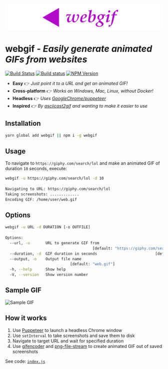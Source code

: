 <p align="center"><img src="logo.svg"></p>

# **webgif** - *Easily generate animated GIFs from websites*

[![Build Status](https://travis-ci.org/anishkny/webgif.svg?branch=master)](https://travis-ci.org/anishkny/webgif)
[![Build status](https://ci.appveyor.com/api/projects/status/ji5c66ex9ifog9hk/branch/master?svg=true)](https://ci.appveyor.com/project/anishkny/webgif/branch/master)
[![NPM Version](https://img.shields.io/npm/v/webgif.svg)](https://www.npmjs.com/package/webgif)

* **Easy**            :point_right:  *Just point it to a URL and get an animated GIF!*
* **Cross-platform**  :point_right:  *Works on Windows, Mac, Linux, without Docker!*
* **Headless**        :point_right:  *Uses [GoogleChrome/puppeteer](https://github.com/GoogleChrome/puppeteer)*
* **Inspired**        :point_right:  *By [asciicast2gif](https://github.com/asciinema/asciicast2gif) and wanting to make it easier to use*

## Installation
```bash
yarn global add webgif || npm i -g webgif
```

## Usage

To navigate to `https://giphy.com/search/lol` and make an animated GIF of duration `10` seconds, execute:

```bash
webgif -u https://giphy.com/search/lol -d 10

Navigating to URL: https://giphy.com/search/lol
Taking screenshots: .............
Encoding GIF: /home/user/web.gif
```

## Options

```bash
webgif -u URL -d DURATION [-o OUTFILE]

Options:
  --url, -u       URL to generate GIF from
                                       [default: "https://giphy.com/search/lol"]
  --duration, -d  GIF duration in seconds                          [default: 10]
  --output, -o    Output file name
                             [default: "web.gif"]
  -h, --help      Show help                                            [boolean]
  -V, --version   Show version number                                  [boolean]
```

## Sample GIF

![Sample GIF](https://storage.googleapis.com/webgif/web.gif)

## How it works

1. Use [Puppeteer](https://github.com/GoogleChrome/puppeteer) to launch a headless Chrome window
1. Use `setInterval` to take screenshots and save them to disk
1. Navigate to target URL and wait for specified duration
1. Use [gifencoder](https://github.com/eugeneware/gifencoder) and [png-file-stream](https://github.com/eugeneware/png-file-stream) to create animated GIF out of saved screenshots

See code: [`index.js`](index.js)
